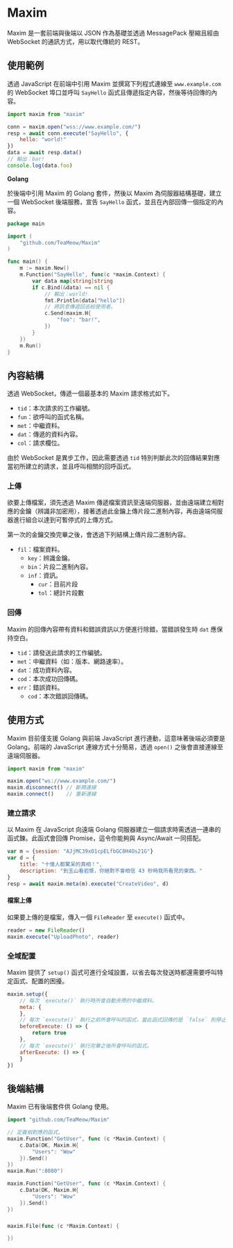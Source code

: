 # Maxim

Maxim 是一套前端與後端以 JSON 作為基礎並透過 MessagePack 壓縮且經由 WebSocket 的通訊方式，用以取代傳統的 REST。

## 使用範例

透過 JavaScript 在前端中引用 Maxim 並撰寫下列程式連線至 `www.example.com` 的 WebSocket 埠口並呼叫 `SayHello` 函式且傳遞指定內容，然後等待回傳的內容。

```js
import maxim from "maxim"

conn = maxim.open("wss://www.example.com/")
resp = await conn.execute("SayHello", {
    hello: "world!"
})
data = await resp.data()
// 輸出：bar!
console.log(data.foo)
```

**Golang**

於後端中引用 Maxim 的 Golang 套件，然後以 Maxim 為伺服器結構基礎，建立一個 WebSocket 後端服務，宣告 `SayHello` 函式，並且在內部回傳一個指定的內容。

```go
package main

import (
	"github.com/TeaMeow/Maxim"
)

func main() {
    m := maxim.New()
    m.Function("SayHello", func(c *maxim.Context) {
        var data map[string]string
        if c.Bind(&data) == nil {
            // 輸出：world!
            fmt.Println(data["hello"])
            // 將訊息傳遞回去給使用者。
            c.Send(maxim.H{
                "foo": "bar!",
            })
        }
    })
    m.Run()
}

```

## 內容結構

透過 WebSocket，傳遞一個最基本的 Maxim 請求格式如下。

* `tid`：本次請求的工作編號。
* `fun`：欲呼叫的函式名稱。
* `met`：中繼資料。
* `dat`：傳遞的資料內容。
* `col`：請求欄位。

由於 WebSocket 是異步工作，因此需要透過 `tid` 特別判斷此次的回傳結果對應當初所建立的請求，並且呼叫相關的回呼函式。

### 上傳

欲要上傳檔案，須先透過 Maxim 傳遞檔案資訊至遠端伺服器，並由遠端建立相對應的金鑰（辨識非加密用），接著透過此金鑰上傳片段二進制內容，再由遠端伺服器進行組合以達到可暫停式的上傳方式。

第一次的金鑰交換完畢之後，會透過下列結構上傳片段二進制內容。

* `fil`：檔案資料。
    * `key`：辨識金鑰。
    * `bin`：片段二進制內容。
    * `inf`：資訊。
        * `cur`：目前片段
        * `tol`：總計片段數

### 回傳

Maxim 的回傳內容帶有資料和錯誤資訊以方便進行除錯，當錯誤發生時 `dat` 應保持空白。

* `tid`：請發送此請求的工作編號。
* `met`：中繼資料（如：版本、網路速率）。
* `dat`：成功資料內容。
* `cod`：本次成功回傳碼。
* `err`：錯誤資料。
    * `cod`：本次錯誤回傳碼。

## 使用方式

Maxim 目前僅支援 Golang 與前端 JavaScript 進行連動，這意味著後端必須要是 Golang。前端的 JavaScript 連線方式十分簡易，透過 `open()` 之後會直接連線至遠端伺服器。

```js
import maxim from "maxim"

maxim.open("ws://www.example.com/")
maxim.disconnect() // 斷開連線
maxim.connect()    // 重新連線
```

### 建立請求

以 Maxim 在 JavaScript 向遠端 Golang 伺服器建立一個請求時需透過一連串的函式鍊。此函式會回傳 Promise，這令你能夠與 Async/Await 一同搭配。

```js
var m = {session: "AJjMC39xO1cpELfbGC8H4Os21G"}
var d = {
    title: "十億人都驚呆的真相！",
    description: "到玉山看岩漿，你絕對不會相信 43 秒時我所看見的東西。"
}
resp = await maxim.meta(m).execute("CreateVideo", d)
```

#### 檔案上傳

如果要上傳的是檔案，傳入一個 `FileReader` 至 `execute()` 函式中。

```js
reader = new FileReader()
maxim.execute("UploadPhoto", reader)
```

### 全域配置

Maxim 提供了 `setup()` 函式可進行全域設置，以省去每次發送時都還需要呼叫特定函式、配置的困擾。

```js
maxim.setup({
    // 每次 `execute()` 執行時所會自動夾帶的中繼資料。
    meta: {
    },
    // 每次 `execute()` 執行之前所會呼叫的函式，當此函式回傳的是 `false` 則停止繼續。
    beforeExecute: () => {
        return true
    },
    // 每次 `execute()` 執行完畢之後所會呼叫的函式。
    afterExecute: () => {
    }
})
```

## 後端結構

Maxim 已有後端套件供 Golang 使用。

```go
import "github.com/TeaMeow/Maxim"

// 定義相對應的函式。
maxim.Function("GetUser", func (c *Maxim.Context) {
    c.Data(OK, Maxim.H{
        "Users": "Wow"
    }).Send()
})
maxim.Run(":8080")
```

```go
maxim.Function("GetUser", func (c *Maxim.Context) {
    c.Data(OK, Maxim.H{
        "Users": "Wow"
    }).Send()
})
```

###

```go
maxim.File(func (c *Maxim.Context) {

})
```
